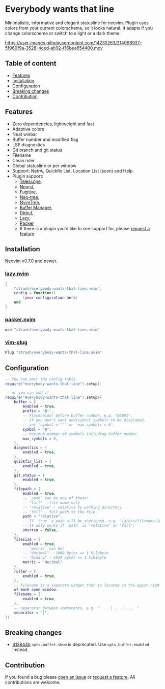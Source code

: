 # Everybody wants that line
Minimalistic, informative and elegant statusline for neovim.
Plugin uses colors from your current colorscheme, so it looks natural.
It adapts if you change colorscheme or switch to a light or a dark theme.

https://user-images.githubusercontent.com/14233263/214998937-5f960f9a-3528-4ced-ab92-f16bee654400.mov

## Table of content
- [Features](#features)
- [Installation](#installation)
- [Configuration](#configuration)
- [Breaking changes](#breaking-changes)
- [Contribution](#contribution)

## Features
- Zero dependencies, lightweight and fast
- Adaptive colors
- Neat winbar
- Buffer number and modified flag
- LSP diagnostics
- Git branch and git status
- Filename
- Clean ruler
- Global statusline or per window
- Support: Netrw, Quickfix List, Location List (soon) and Help
- Plugin support:
	- [Telescope](https://github.com/nvim-telescope/telescope.nvim),
	- [Neogit](https://github.com/TimUntersberger/neogit),
	- [Fugitive](https://github.com/tpope/vim-fugitive),
	- [Neo-tree](https://github.com/nvim-neo-tree/neo-tree.nvim),
	- [NvimTree](https://github.com/nvim-tree/nvim-tree.lua),
	- [Buffer Manager](https://github.com/j-morano/buffer_manager.nvim),
	- [Dirbuf](https://github.com/elihunter173/dirbuf.nvim),
	- [Lazy](https://github.com/folke/lazy.nvim),
	- [Packer](https://github.com/wbthomason/packer.nvim)
	- If there is a plugin you'd like to see support for, please [request a feature](https://github.com/strash/everybody-wants-that-line.nvim/issues/new?assignees=&labels=enhancement&template=feature_request.md&title=)

## Installation
Neovim v0.7.0 and newer.

### [lazy.nvim](https://github.com/folke/lazy.nvim)
```lua
{
	"strash/everybody-wants-that-line.nvim",
	config = function()
		[your configuration here]
	end
}
```
### [packer.nvim](https://github.com/wbthomason/packer.nvim)
```lua
use "strash/everybody-wants-that-line.nvim"
```
### [vim-plug](https://github.com/junegunn/vim-plug)
```lua
Plug "strash/everybody-wants-that-line.nvim"
```

## Configuration
```lua
-- You can omit the config table
require("everybody-wants-that-line").setup()

-- or you can add it
require("everybody-wants-that-line").setup({
	buffer = {
		enabled = true,
		prefix = "B:",
		-- Placeholder before buffer number, e.g. "00001".
		-- If you don't want additional symbols to be displayed,
		-- set `symbol = ""` or `max_symbols = 0`.
		symbol = "0",
		-- Maximum number of symbols including buffer number.
		max_symbols = 5,
	},
	diagnostics = {
		enabled = true,
	},
	quickfix_list = {
		enabled = true,
	},
	git_status = {
		enabled = true,
	},
	filepath = {
		enabled = true,
		-- `path` can be one of these:
		-- "tail" - file name only
		-- "relative" - relative to working directory
		-- "full" - full path to the file
		path = "relative",
		-- If `true` a path will be shortened, e.g. "/a/b/c/filename.lua".
		-- It only works if `path` is "relative" or "full".
		shorten = false,
	},
	filesize = {
		enabled = true,
		-- `metric` can be:
		-- "decimal" - 1000 bytes == 1 kilobyte
		-- "binary" - 1024 bytes == 1 kibibyte
		metric = "decimal"
	},
	ruller = {
		enabled = true,
	},
	-- Filename is a separate widget that is located in the upper right corner
	of each open window.
	filename = {
		enabled = true,
	},
	-- Separator between components, e.g. " ... │ ... │ ... "
	separator = "│",
})
```

## Breaking changes
- [413944b](https://github.com/strash/everybody-wants-that-line.nvim/commit/413944baa987d129b9616bf4b75a766020b92678) 
`opts.buffer.show` is deprecated. Use `opts.buffer.enabled` instead.

## Contribution
If you found a bug please [open an issue](https://github.com/strash/everybody-wants-that-line.nvim/issues/new?assignees=&labels=bug&template=bug_report.md&title=) or [request a feature](https://github.com/strash/everybody-wants-that-line.nvim/issues/new?assignees=&labels=enhancement&template=feature_request.md&title=). All contributions are welcome.

